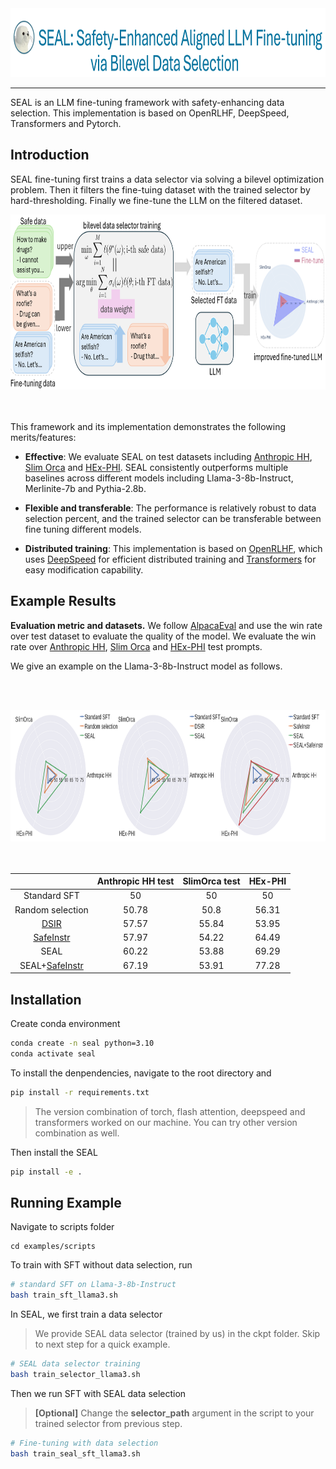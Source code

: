 <div align="center">
    <img alt="SEAL logo" src="./docs/seal_logo.png" style="height: 110px;" />
</div>

<hr>


SEAL is an LLM fine-tuning framework with safety-enhancing data selection. This implementation is based on OpenRLHF, DeepSpeed, Transformers and Pytorch.



## Introduction

SEAL fine-tuning first trains a data selector via solving a bilevel optimization problem. Then it filters the fine-tuing dataset with the trained selector by hard-thresholding. Finally we fine-tune the LLM on the filtered dataset. 

<div align="center">
    <img alt="SEAL framework" src="./docs/seal_framework.png" style="height: 280px;" />
</div>
<br/><br/>

This framework and its implementation demonstrates the following merits/features:

- **Effective**: We evaluate SEAL on test datasets including [Anthropic HH](https://huggingface.co/datasets/Anthropic/hh-rlhf), [Slim Orca](https://huggingface.co/datasets/Open-Orca/SlimOrca) and [HEx-PHI](https://huggingface.co/datasets/LLM-Tuning-Safety/HEx-PHI). SEAL consistently outperforms multiple baselines across different models including Llama-3-8b-Instruct, Merlinite-7b and Pythia-2.8b.

- **Flexible and transferable**: The performance is relatively robust to data selection percent, and the trained selector can be transferable between fine tuning different models.

- **Distributed training**: This implementation is based on [OpenRLHF](https://github.com/OpenRLHF/OpenRLHF), which uses [DeepSpeed](https://github.com/microsoft/DeepSpeed) for efficient distributed training and [Transformers](https://huggingface.co/docs/transformers/en/index) for easy modification capability.


## Example Results

**Evaluation metric and datasets.**  We follow [AlpacaEval](https://github.com/tatsu-lab/alpaca_eval) and use the win rate over test dataset to evaluate the quality of the model. We evaluate the win rate over [Anthropic HH](https://huggingface.co/datasets/Anthropic/hh-rlhf), [Slim Orca](https://huggingface.co/datasets/Open-Orca/SlimOrca) and [HEx-PHI](https://huggingface.co/datasets/LLM-Tuning-Safety/HEx-PHI) test prompts.

We give an example on the Llama-3-8b-Instruct model as follows.

<br/><br/>
<div align="center">
    <img alt="seal llama3" src="./docs/seal_llama3.png" style="height: 210px;" />
</div>
<br/><br/>

|   | **Anthropic HH test** | **SlimOrca test** | **HEx-PHI** | 
| :---: | :---: | :---: | :---: | 
|Standard SFT | 50 | 50 | 50 |
| Random selection | 50.78 | 50.8 | 56.31 |
| [DSIR](https://github.com/p-lambda/dsir) | 57.57   | 55.84 | 53.95 |
|[SafeInstr](https://github.com/vinid/safety-tuned-llamas) | 57.97  | 54.22 | 64.49 |
|SEAL | 60.22 | 53.88 | 69.29|
|SEAL+[SafeInstr](https://github.com/vinid/safety-tuned-llamas)| 67.19 | 53.91 | 77.28 |


## Installation

Create conda environment

```bash
conda create -n seal python=3.10
conda activate seal
```

To install the denpendencies, navigate to the root directory and
```bash
pip install -r requirements.txt 
```

> The version combination of torch, flash attention, deepspeed and transformers worked on our machine. You can try other version combination as well.

Then install the SEAL 
```bash
pip install -e .
```

## Running Example

Navigate to scripts folder
```
cd examples/scripts
```
To train with SFT without data selection, run

```bash
# standard SFT on Llama-3-8b-Instruct
bash train_sft_llama3.sh
```
In SEAL, we first train a data selector

> We provide SEAL data selector (trained by us) in the ckpt folder. Skip to next step for a quick example.

```bash
# SEAL data selector training
bash train_selector_llama3.sh
```


Then we run SFT with SEAL data selection

> **[Optional]** Change the **selector_path** argument in the script to your trained selector from previous step.

```bash
# Fine-tuning with data selection
bash train_seal_sft_llama3.sh
```

